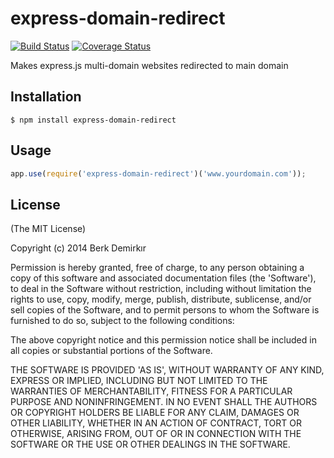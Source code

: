 # express-domain-redirect

[![Build Status](https://travis-ci.org/bdemirkir/express-domain-redirect.svg?branch=master)](https://travis-ci.org/bdemirkir/express-domain-redirect)
[![Coverage Status](https://coveralls.io/repos/bdemirkir/express-domain-redirect/badge.png)](https://coveralls.io/r/bdemirkir/express-domain-redirect)

Makes express.js multi-domain websites redirected to main domain

## Installation

```
$ npm install express-domain-redirect
```

## Usage

```js
app.use(require('express-domain-redirect')('www.yourdomain.com'));
```

## License 

(The MIT License)

Copyright (c) 2014 Berk Demirkır

Permission is hereby granted, free of charge, to any person obtaining
a copy of this software and associated documentation files (the
'Software'), to deal in the Software without restriction, including
without limitation the rights to use, copy, modify, merge, publish,
distribute, sublicense, and/or sell copies of the Software, and to
permit persons to whom the Software is furnished to do so, subject to
the following conditions:

The above copyright notice and this permission notice shall be
included in all copies or substantial portions of the Software.

THE SOFTWARE IS PROVIDED 'AS IS', WITHOUT WARRANTY OF ANY KIND,
EXPRESS OR IMPLIED, INCLUDING BUT NOT LIMITED TO THE WARRANTIES OF
MERCHANTABILITY, FITNESS FOR A PARTICULAR PURPOSE AND NONINFRINGEMENT.
IN NO EVENT SHALL THE AUTHORS OR COPYRIGHT HOLDERS BE LIABLE FOR ANY
CLAIM, DAMAGES OR OTHER LIABILITY, WHETHER IN AN ACTION OF CONTRACT,
TORT OR OTHERWISE, ARISING FROM, OUT OF OR IN CONNECTION WITH THE
SOFTWARE OR THE USE OR OTHER DEALINGS IN THE SOFTWARE.
